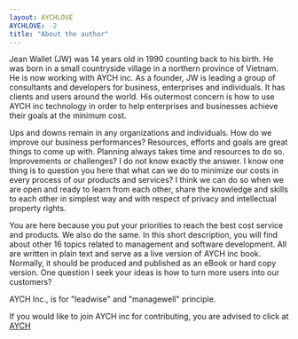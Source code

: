 ```yaml
---
layout: AYCHLOVE
AYCHLOVE: -2
title: "About the author"
---
```


Jean Wallet (JW) was 14 years old in 1990 counting back to his birth. He was born in a small countryside village in a northern province of Vietnam. 
He is now working with AYCH inc. As a founder, JW is leading a group of consultants and developers for business, enterprises and individuals. It has clients and users around the world.
His outermost concern is how to use AYCH inc technology in order to help enterprises and businesses achieve their goals at the minimum cost.

Ups and downs remain in any organizations and individuals. How do we improve our business performances?
Resources, efforts and goals are great things to come up with. Planning always takes time and resources to do so. Improvements or challenges? I do not know exactly the answer. I know one thing is to question you here that what can we do to minimize our costs in every process of our products and services?
I think we can do so when we are open and ready to learn from each other, share the knowledge and skills to each other in simplest way and with respect of privacy and intellectual property rights.

You are here because you put your priorities to reach the best cost service and products. We also do the same. In this short description, you will find about other 16 topics related to management and software development. All are written in plain text and serve as a live version of AYCH inc book. Normally, it should be produced and published as an eBook or hard copy version.
One question I seek your ideas is how to turn more users into our customers?

AYCH Inc., is  for "leadwise" and "managewell" principle.

If you would like to join AYCH inc for contributing, you are advised to click at [AYCH](https://github.com/apps/aychome/)
